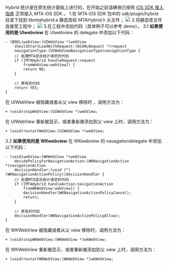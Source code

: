 Hybrid 统计是在原生统计基础上进行的，在开始之前请确保已按照 [iOS SDK 接入指南](/document/product/549/12858) 正常接入 MTA iOS SDK 。
1.在 MTA iOS SDK 包中的 sdk/plugin/hybrid 目录下找到 libmtahybrid.a  静态库和 MTAHybrid.h 头文件；
![](http://imgcache.tcecqpoc.fsphere.cn/image/mc.qcloudimg.com/static/img/4fd0feffa51b8e14c09ff12edbd71bc6/image.png)
2.将静态库文件连接至工程中；
![](http://imgcache.tcecqpoc.fsphere.cn/image/mc.qcloudimg.com/static/img/d0048063f43d22daa4a8c9c52f4f77f9/image.png)
3.在工程中添加代码（具体例子可以参考 demo）。
3.1 **如果使用的是 UIwebview**
在 UIwebview 的 delegate 中添加以下代码：
```objc
- (BOOL)webView:(UIWebView *)webView
	shouldStartLoadWithRequest:(NSURLRequest *)request
	navigationType:(UIWebViewNavigationType)navigationType {
	// 处理MTA混合统计请求的代码
	if ([MTAHybrid handleRequest:request
		fromWebView:webView]) {
		return NO;
	}

	// 原有的代码
	return YES;
}
```
在 UIWebView 被隐藏或者从父 view 移除时 ，调用方法为：
```objc
+ (void)stopWebView:(UIWebView *)webView;
```
在 UIWebView 重新被显示，或者重新被添加到父 view 上时，调用方法为：
```objc
+ (void)restartWebView:(UIWebView *)webView;
```
3.2 **如果使用的是 WKwebview**
在 WKwebview 的 navagationdelegate 中添加以下代码：
```objc
- (void)webView:(WKWebView *)webView
	decidePolicyForNavigationAction:(WKNavigationAction *)navigationAction
	decisionHandler:(void (^)(WKNavigationActionPolicy))decisionHandler {
	// 处理MTA混合统计请求的代码
	if ([MTAHybrid handleAction:navigationAction
		fromWKWebView:webView]) {
		decisionHandler(WKNavigationActionPolicyCancel);
		return;
	}

	// 原有的代码
	decisionHandler(WKNavigationActionPolicyAllow);
}
```
在 WKWebView 被隐藏或者从父 view 移除时，调用方法为：

```objc
+ (void)stopWKWebView:(WKWebView *)wkWebView;
```
在 WKWebView 重新被显示，或者重新被添加到父 view 上时，调用方法为：

```objc
+ (void)restartWKWebView:(WKWebView *)wkWebView;
```
